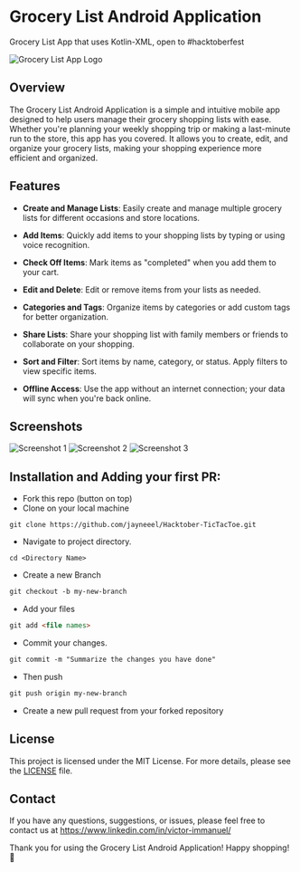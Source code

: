 # Grocery List Android Application
Grocery List App that uses Kotlin-XML, open to #hacktoberfest

![Grocery List App Logo](app_logo.png)

## Overview

The Grocery List Android Application is a simple and intuitive mobile app designed to help users manage their grocery shopping lists with ease. Whether you're planning your weekly shopping trip or making a last-minute run to the store, this app has you covered. It allows you to create, edit, and organize your grocery lists, making your shopping experience more efficient and organized.

## Features

- **Create and Manage Lists**: Easily create and manage multiple grocery lists for different occasions and store locations.

- **Add Items**: Quickly add items to your shopping lists by typing or using voice recognition.

- **Check Off Items**: Mark items as "completed" when you add them to your cart.

- **Edit and Delete**: Edit or remove items from your lists as needed.

- **Categories and Tags**: Organize items by categories or add custom tags for better organization.

- **Share Lists**: Share your shopping list with family members or friends to collaborate on your shopping.

- **Sort and Filter**: Sort items by name, category, or status. Apply filters to view specific items.

- **Offline Access**: Use the app without an internet connection; your data will sync when you're back online.

## Screenshots

![Screenshot 1](Screenshot_20231020_034702.png) ![Screenshot 2](screenshots/screenshot2.png) ![Screenshot 3](screenshots/screenshot3.png)

## Installation and Adding your first PR:

- Fork this repo (button on top)
- Clone on your local machine

```terminal
git clone https://github.com/jayneeel/Hacktober-TicTacToe.git
```
- Navigate to project directory.
```terminal
cd <Directory Name>
```

- Create a new Branch

```markdown
git checkout -b my-new-branch
```
- Add your files
```markdown
git add <file names>
```
- Commit your changes.

```markdown
git commit -m "Summarize the changes you have done"
```
- Then push 
```markdown
git push origin my-new-branch
```


- Create a new pull request from your forked repository
## License

This project is licensed under the MIT License. For more details, please see the [LICENSE](LICENSE) file.

## Contact

If you have any questions, suggestions, or issues, please feel free to contact us at https://www.linkedin.com/in/victor-immanuel/

Thank you for using the Grocery List Android Application! Happy shopping! 🛒




